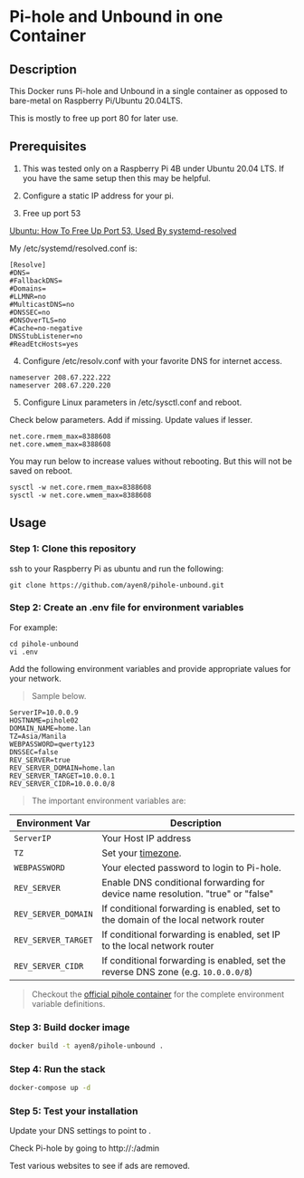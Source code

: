 # Pi-hole and Unbound in one Container


## Description

This Docker runs Pi-hole and Unbound in a single container as opposed to bare-metal on Raspberry Pi/Ubuntu 20.04LTS.

This is mostly to free up port 80 for later use.


## Prerequisites

1. This was tested only on a Raspberry Pi 4B under Ubuntu 20.04 LTS. If you have the same setup then this may be helpful.

2. Configure a static IP address for your pi.

3. Free up port 53

[Ubuntu: How To Free Up Port 53, Used By systemd-resolved](https://www.linuxuprising.com/2020/07/ubuntu-how-to-free-up-port-53-used-by.html)

My /etc/systemd/resolved.conf is:

```
[Resolve]
#DNS=
#FallbackDNS=
#Domains=
#LLMNR=no
#MulticastDNS=no
#DNSSEC=no
#DNSOverTLS=no
#Cache=no-negative
DNSStubListener=no
#ReadEtcHosts=yes
```

4. Configure /etc/resolv.conf with your favorite DNS for internet access.

```
nameserver 208.67.222.222
nameserver 208.67.220.220
```

5. Configure Linux parameters in /etc/sysctl.conf and reboot.

Check below parameters. Add if missing. Update values if lesser.

```
net.core.rmem_max=8388608
net.core.wmem_max=8388608
```

You may run below to increase values without rebooting. But this will not be saved on reboot.

```
sysctl -w net.core.rmem_max=8388608  
sysctl -w net.core.wmem_max=8388608
```


## Usage


### Step 1: Clone this repository

ssh to your Raspberry Pi as ubuntu and run the following:

    git clone https://github.com/ayen8/pihole-unbound.git


### Step 2: Create an .env file for environment variables

For example:

    cd pihole-unbound
    vi .env


Add the following environment variables and provide appropriate values for your network.

> Sample below. 

```
ServerIP=10.0.0.9
HOSTNAME=pihole02
DOMAIN_NAME=home.lan
TZ=Asia/Manila
WEBPASSWORD=qwerty123
DNSSEC=false
REV_SERVER=true
REV_SERVER_DOMAIN=home.lan
REV_SERVER_TARGET=10.0.0.1
REV_SERVER_CIDR=10.0.0.0/8
```

> The important environment variables are:

| Environment Var | Description|
| --- | --- |
| `ServerIP`<br/> | Your Host IP address
| `TZ`<br/> | Set your [timezone](https://en.wikipedia.org/wiki/List_of_tz_database_time_zones).
| `WEBPASSWORD`<br/> | Your elected password to login to Pi-hole.
| `REV_SERVER`<br/> | Enable DNS conditional forwarding for device name resolution. "true" or "false"
| `REV_SERVER_DOMAIN`<br/> | If conditional forwarding is enabled, set to the domain of the local network router
| `REV_SERVER_TARGET`<br/> | If conditional forwarding is enabled, set IP to the local network router
| `REV_SERVER_CIDR`<br/>| If conditional forwarding is enabled, set the reverse DNS zone (e.g. `10.0.0.0/8`)


> Checkout the [official pihole container](https://github.com/pi-hole/docker-pi-hole/) for the complete environment variable definitions.


### Step 3: Build docker image

```bash
docker build -t ayen8/pihole-unbound .
```


### Step 4: Run the stack

```bash
docker-compose up -d
```


### Step 5: Test your installation

Update your DNS settings to point to <ServerIP>.

Check Pi-hole by going to http://<ServerIP>:<Chosen Port>/admin

Test various websites to see if ads are removed.
